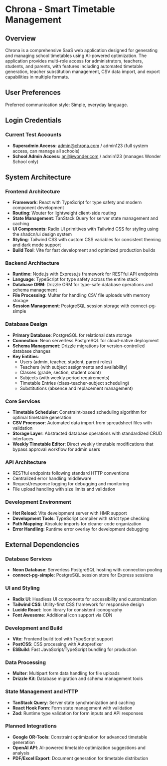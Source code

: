 # Chrona - Smart Timetable Management

## Overview

Chrona is a comprehensive SaaS web application designed for generating and managing school timetables using AI-powered optimization. The application provides multi-role access for administrators, teachers, students, and parents, with features including automated timetable generation, teacher substitution management, CSV data import, and export capabilities in multiple formats.

## User Preferences

Preferred communication style: Simple, everyday language.

## Login Credentials

### Current Test Accounts
- **Superadmin Access:** admin@chrona.com / admin123 (full system access, can manage all schools)
- **School Admin Access:** anil@wonder.com / admin123 (manages Wonder School only)

## System Architecture

### Frontend Architecture
- **Framework**: React with TypeScript for type safety and modern component development
- **Routing**: Wouter for lightweight client-side routing
- **State Management**: TanStack Query for server state management and caching
- **UI Components**: Radix UI primitives with Tailwind CSS for styling using the shadcn/ui design system
- **Styling**: Tailwind CSS with custom CSS variables for consistent theming and dark mode support
- **Build Tool**: Vite for fast development and optimized production builds

### Backend Architecture
- **Runtime**: Node.js with Express.js framework for RESTful API endpoints
- **Language**: TypeScript for type safety across the entire stack
- **Database ORM**: Drizzle ORM for type-safe database operations and schema management
- **File Processing**: Multer for handling CSV file uploads with memory storage
- **Session Management**: PostgreSQL session storage with connect-pg-simple

### Database Design
- **Primary Database**: PostgreSQL for relational data storage
- **Connection**: Neon serverless PostgreSQL for cloud-native deployment
- **Schema Management**: Drizzle migrations for version-controlled database changes
- **Key Entities**:
  - Users (admin, teacher, student, parent roles)
  - Teachers (with subject assignments and availability)
  - Classes (grade, section, student count)
  - Subjects (with weekly period requirements)
  - Timetable Entries (class-teacher-subject scheduling)
  - Substitutions (absence and replacement management)

### Core Services
- **Timetable Scheduler**: Constraint-based scheduling algorithm for optimal timetable generation
- **CSV Processor**: Automated data import from spreadsheet files with validation
- **Storage Layer**: Abstracted database operations with standardized CRUD interfaces
- **Weekly Timetable Editor**: Direct weekly timetable modifications that bypass approval workflow for admin users

### API Architecture
- RESTful endpoints following standard HTTP conventions
- Centralized error handling middleware
- Request/response logging for debugging and monitoring
- File upload handling with size limits and validation

### Development Environment
- **Hot Reload**: Vite development server with HMR support
- **Development Tools**: TypeScript compiler with strict type checking
- **Path Mapping**: Absolute imports for cleaner code organization
- **Error Handling**: Runtime error overlay for development debugging

## External Dependencies

### Database Services
- **Neon Database**: Serverless PostgreSQL hosting with connection pooling
- **connect-pg-simple**: PostgreSQL session store for Express sessions

### UI and Styling
- **Radix UI**: Headless UI components for accessibility and customization
- **Tailwind CSS**: Utility-first CSS framework for responsive design
- **Lucide React**: Icon library for consistent iconography
- **Font Awesome**: Additional icon support via CDN

### Development and Build
- **Vite**: Frontend build tool with TypeScript support
- **PostCSS**: CSS processing with Autoprefixer
- **ESBuild**: Fast JavaScript/TypeScript bundling for production

### Data Processing
- **Multer**: Multipart form data handling for file uploads
- **Drizzle Kit**: Database migration and schema management tools

### State Management and HTTP
- **TanStack Query**: Server state synchronization and caching
- **React Hook Form**: Form state management with validation
- **Zod**: Runtime type validation for form inputs and API responses

### Planned Integrations
- **Google OR-Tools**: Constraint optimization for advanced timetable generation
- **OpenAI API**: AI-powered timetable optimization suggestions and analysis
- **PDF/Excel Export**: Document generation for timetable distribution